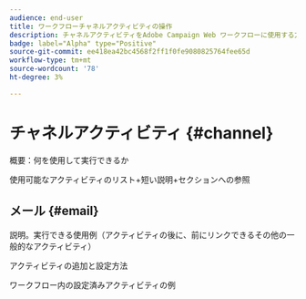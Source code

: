 ```yaml
---
audience: end-user
title: ワークフローチャネルアクティビティの操作
description: チャネルアクティビティをAdobe Campaign Web ワークフローに使用する方法を説明します
badge: label="Alpha" type="Positive"
source-git-commit: ee418ea42bc4568f2ff1f0fe9080825764fee65d
workflow-type: tm+mt
source-wordcount: '78'
ht-degree: 3%

---
```


# チャネルアクティビティ {#channel}

概要：何を使用して実行できるか

使用可能なアクティビティのリスト+短い説明+セクションへの参照

## メール {#email}

説明。実行できる使用例（アクティビティの後に、前にリンクできるその他の一般的なアクティビティ）

アクティビティの追加と設定方法

ワークフロー内の設定済みアクティビティの例
